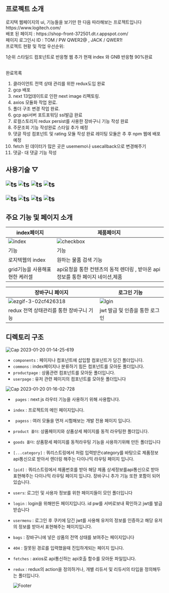 <div>
 <h2>
 프로젝트 소개 
 </h2>
 로지텍 웹페이지의 ui, 기능들을 보기만 한 다음 따라해보는 프로젝트입니다<br>
 https://www.logitech.com/ <br>
 배포 된 페이지 : https://shop-front-372501.dt.r.appspot.com/<br>
 페이지 로그인시 ID : TOM / PW QWER2@ , JACK / QWER1!
 <br>
 프로젝트 현황 및 작업 우선순위:<br>

1순위 스타일드 컴포넌트로 반응형 웹 추가 현재 index 와 GNB 반응형  90%완료<br>


 
 <br>완료목록<br>
  1. 클라이언트 전역 상태 관리를 위한 redux도입 완료<br>
  2. gcp 배포 <br>
  3. next 13업데이트로 인한 next image 리펙토링.<br>
  4. axios 모듈화 작업 완료.<br>
  5. 폴더 구조 변경 작업 완료.<br>
  6. gcp api서버 포트포워딩 ssl발급 완료 <br>
  7. 로컬스토리지 redux persist를 사용한 장바구니 기능 작성 완료 <br>
  8. 주문조회 기능 작성완료 스타일 추가 예정 <br>
  9. 댓글 작성 컴포넌트 및 rating 모듈 작성 완료  레이팅 모듈은 추 후 npm 웹에 배포 예정 <br> 
  10. fetch 된 데이터가 많은 곳은 usememo나 usecallback으로 변경해주기 
  11. 댓글- 대 댓글 기능 작성 
 
</div>

<div id="pannel">
 <H2>사용기술 ▽
 
 ![ts](https://img.shields.io/badge/Typescript-13.0.3-black)
 ![ts](https://img.shields.io/badge/Next.js-13.0.3-black)
 ![ts](https://img.shields.io/badge/React-18.2.0-purple)
 ![ts](https://img.shields.io/badge/redux-purple)

  
 ![ts](https://img.shields.io/badge/bootstrap-5.2.2-purple)
 ![ts](https://img.shields.io/badge/axios-1.2.0-blue)
 ![ts](https://img.shields.io/badge/npm-5.74.0-red)
 ![ts](https://img.shields.io/badge/express-4.18-black)

</div>
<div>
 <h2>
  주요 기능 및 페이지 소개  
 </h2>

| index페이지                                                                                                     | 제품페이지                                                                                                         |
| --------------------------------------------------------------------------------------------------------------- | ------------------------------------------------------------------------------------------------------------------ |
| ![index](https://user-images.githubusercontent.com/37325163/207046416-d5ca180c-f0c5-42b7-8d72-d4f341549a1e.gif) | ![checkbox](https://user-images.githubusercontent.com/37325163/207048950-1b018c1f-f713-40f5-9415-67748f6f2633.gif) |
| 기능                                                                                                            | 기능                                                                                                               |
| 로지텍웹의 index                                                                                                | 원하는 물품 검색 기능                                                                                              |
| grid기능을 사용해표현한 케러셀                                                                                  | api요청을 통한 컨텐츠의 동적 렌더링 , 받아온 api정보를 통한 페이지 네이션,제품                                     |



 | 장바구니 페이지                                                                                                   | 로그인 기능                                                                                                         |
| --------------------------------------------------------------------------------------------------------------- | ------------------------------------------------------------------------------------------------------------------ |
| ![ezgif-3-02cf426318](https://user-images.githubusercontent.com/37325163/213492194-f6191b13-ce55-4beb-963d-d69a51726bb9.gif) | ![lgin](https://user-images.githubusercontent.com/37325163/213493585-f1321bd6-1ca5-4a32-bea3-e1e4e36036e0.gif)| |
| redux 전역 상태관리를 통한 장바구니 기능                                        | jwt 발급 및 인증을 통한 로그인                                                                                                                                                             




 </div>
<div>
 <h2>디렉토리 구조</h2>
<div>  
 <div>
  
![Cap 2023-01-20 01-14-25-619](https://user-images.githubusercontent.com/37325163/213495123-0dccf3f6-810a-42e5-8b45-7675f7fc2dd3.png)
- <code>components</code> : 페이지나 컴포넌트에 삽입할 컴포넌트가 담긴 폴더입니다.
- <code>commons</code> : index페이지나 분류하기 힘든 컴포넌트를 모아둔 폴더입니다. 
- <code>productpage</code> : 상품관련 컴포넌트를 모아둔 폴더입니다.
- <code>userpage</code> : 유저 관련 페이지의 컴포넌트를 모아둔 폴더입니다

![Cap 2023-01-20 01-16-02-728](https://user-images.githubusercontent.com/37325163/213495051-d0c6a814-754d-48fd-9577-d716b8e36c07.png)
  
- <code> pages</code> : next js 라우터 기능을 사용하기 위해 사용합니다.

- <code>index</code> : 프로젝트의 메인 페이지입니다.
- <code> pagess</code> : 여러 모듈을 먼저 시험해보는 개발 전용 페이지 입니다.
  
- <code>product 폴더</code>: 상품페이지와 상품상세 페이지를 동적 라우팅한 폴더입니다.
- <code>goods 폴더</code>: 상품팡세 페이지를 동적라우팅 기능을 사용하기위해 만든 폴더입니다
- <code>[...category]</code> : 쿼리스트링에서 처럼 입력받은category를 바탕으로 제품정보api통신으로 받아서 렌더링 해주는 다이나믹 라우팅 페이지 입니다.
- <code>[pid]</code> : 쿼리스트링에서 제품번호를 받아 해당 제품 상세정보를api통신으로 받아 표현해주는 다이나믹 라우팅 페이지 입니다. 장바구니 추가 기능 또한 포함이 되어있습니다.
  
- <code>users</code>: 로그인 및 사용자 정보를 위한 페이지들이 모인 폴더입니다
- <code>login</code> : login을 위해만든 페이지입니다. id pw를 서버로보내 확인하고 jwt를 발급받습니다
- <code>usermenu</code> : 로그인 후 쿠키에 담긴 jwt를 사용해 유저의 정보를 인증하고 해당 유저의 정보를 받아서 표현해주는 페이지입니다.
 - <code>bags</code> : 장바구니에 넣은 상품의 전역 상태를 보여주는 페이지입니다

- <code>404</code> : 잘못된 경로를 입력했을때 진입하게되는 페이지 입니다.
- <code>fetches</code> : axios로 api통신하는 api호출 함수를 모아둔 파일입니다.
- <code>redux</code> : redux의 action을 정의하거나, 개별 리듀서 및 리듀서의 타입을 정의해두는 폴더입니다. 

  

  
  
  
  ![Footer](https://capsule-render.vercel.app/api?type=waving&color=auto&height=200&section=footer)

